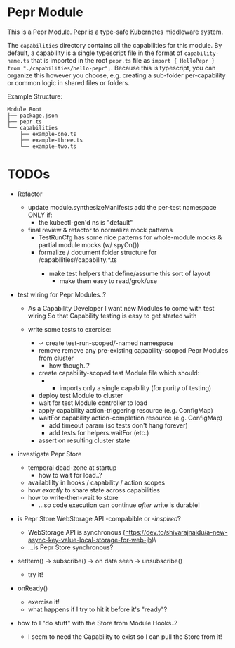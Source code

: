 # Pepr Module

This is a Pepr Module. [Pepr](https://github.com/defenseunicorns/pepr) is a type-safe Kubernetes middleware system.

The `capabilities` directory contains all the capabilities for this module. By default,
a capability is a single typescript file in the format of `capability-name.ts` that is
imported in the root `pepr.ts` file as `import { HelloPepr } from "./capabilities/hello-pepr";`.
Because this is typescript, you can organize this however you choose, e.g. creating a sub-folder
per-capability or common logic in shared files or folders.

Example Structure:

```
Module Root
├── package.json
├── pepr.ts
└── capabilities
    ├── example-one.ts
    ├── example-three.ts
    └── example-two.ts
```

# TODOs

- Refactor
  - update module.synthesizeManifests add the per-test namespace ONLY if:
    - the kubectl-gen'd ns is "default"
  - final review & refactor to normalize mock patterns
    - TestRunCfg has some nice patterns for whole-module mocks & partial module mocks (w/ spyOn())
    - formalize / document folder structure for <root>/capabilities/<named-set>/capability.*.ts
      - make test helpers that define/assume this sort of layout
        - make them easy to read/grok/use

- test wiring for Pepr Modules..?
  - As a Capability Developer
    I want new Modules to come with test wiring
    So that Capability testing is easy to get started with

  - write some tests to exercise:
    - ✓ create test-run-scoped/-named namespace
    - remove remove any pre-existing capability-scoped Pepr Modules from cluster
      - how though..?
    - create capability-scoped test Module file which should:
      - * imports only a single capability (for purity of testing)
    - deploy test Module to cluster
    - wait for test Module controller to load
    - apply capability action-triggering resource (e.g. ConfigMap)
    - waitFor capability action-completion resource (e.g. ConfigMap)
      - add timeout param (so tests don't hang forever)
      - add tests for helpers.waitFor (etc.)
    - assert on resulting cluster state

- investigate Pepr Store
  - temporal dead-zone at startup
    - how to wait for load..?
  - availablilty in hooks / capability / action scopes
  - how _exactly_ to share state across capabilities
  - how to write-then-wait to store
    - ...so code execution can continue _after_ write is durable!

- is Pepr Store WebStorage API -compabible or _-inspired_?
  - WebStorage API is synchronous (https://dev.to/shivarajnaidu/a-new-async-key-value-local-storage-for-web-jb)\
  - ...is Pepr Store synchronous?

- setItem() -> subscribe() -> on data seen -> unsubscribe()
  - try it!

- onReady()
  - exercise it!
  - what happens if I try to hit it before it's "ready"?

- how to I "do stuff" with the Store from Module Hooks..?
  - I seem to need the Capability to exist so I can pull the Store from it!
